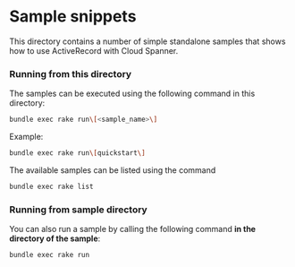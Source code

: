 # Sample snippets

This directory contains a number of simple standalone samples that shows how to use ActiveRecord with Cloud Spanner.

### Running from this directory
The samples can be executed using the following command in this directory:

```bash
bundle exec rake run\[<sample_name>\]
```

Example:

```bash
bundle exec rake run\[quickstart\]
```

The available samples can be listed using the command

```bash
bundle exec rake list
```

### Running from sample directory
You can also run a sample by calling the following command __in the directory of the sample__:

```bash
bundle exec rake run
```
